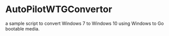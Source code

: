 # AutoPilotWTGConvertor
a sample script to convert Windows 7 to Windows 10 using Windows to Go bootable media.
